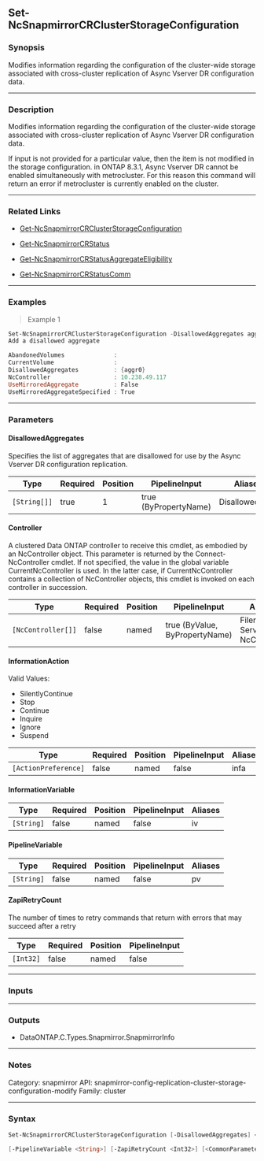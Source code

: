 Set-NcSnapmirrorCRClusterStorageConfiguration
---------------------------------------------

### Synopsis
Modifies  information regarding the configuration of the cluster-wide storage associated with cross-cluster replication of Async Vserver DR configuration data.

---

### Description

Modifies  information regarding the configuration of the cluster-wide storage associated with cross-cluster replication of Async Vserver DR configuration data. 

If input is not provided for a particular value, then the item is not modified in the storage configuration. in ONTAP 8.3.1, Async Vserver DR cannot be enabled simultaneously with metrocluster. For this reason this command will return an error if metrocluster is currently enabled on the cluster.

---

### Related Links
* [Get-NcSnapmirrorCRClusterStorageConfiguration](Get-NcSnapmirrorCRClusterStorageConfiguration)

* [Get-NcSnapmirrorCRStatus](Get-NcSnapmirrorCRStatus)

* [Get-NcSnapmirrorCRStatusAggregateEligibility](Get-NcSnapmirrorCRStatusAggregateEligibility)

* [Get-NcSnapmirrorCRStatusComm](Get-NcSnapmirrorCRStatusComm)

---

### Examples
> Example 1

```PowerShell
Set-NcSnapmirrorCRClusterStorageConfiguration -DisallowedAggregates aggr0
Add a disallowed aggregate

AbandonedVolumes              : 
CurrentVolume                 : 
DisallowedAggregates          : {aggr0}
NcController                  : 10.238.49.117
UseMirroredAggregate          : False
UseMirroredAggregateSpecified : True

```

---

### Parameters
#### **DisallowedAggregates**
Specifies the list of aggregates that are disallowed for use by the Async Vserver DR configuration replication.

|Type        |Required|Position|PipelineInput        |Aliases       |
|------------|--------|--------|---------------------|--------------|
|`[String[]]`|true    |1       |true (ByPropertyName)|DisallowedAggr|

#### **Controller**
A clustered Data ONTAP controller to receive this cmdlet, as embodied by an NcController object.  This parameter is returned by the Connect-NcController cmdlet.  If not specified, the value in the global variable CurrentNcController is used.  In the latter case, if CurrentNcController contains a collection of NcController objects, this cmdlet is invoked on each controller in succession.

|Type              |Required|Position|PipelineInput                 |Aliases                          |
|------------------|--------|--------|------------------------------|---------------------------------|
|`[NcController[]]`|false   |named   |true (ByValue, ByPropertyName)|Filer<br/>Server<br/>NcController|

#### **InformationAction**

Valid Values:

* SilentlyContinue
* Stop
* Continue
* Inquire
* Ignore
* Suspend

|Type                |Required|Position|PipelineInput|Aliases|
|--------------------|--------|--------|-------------|-------|
|`[ActionPreference]`|false   |named   |false        |infa   |

#### **InformationVariable**

|Type      |Required|Position|PipelineInput|Aliases|
|----------|--------|--------|-------------|-------|
|`[String]`|false   |named   |false        |iv     |

#### **PipelineVariable**

|Type      |Required|Position|PipelineInput|Aliases|
|----------|--------|--------|-------------|-------|
|`[String]`|false   |named   |false        |pv     |

#### **ZapiRetryCount**
The number of times to retry commands that return with errors that may succeed after a retry

|Type     |Required|Position|PipelineInput|
|---------|--------|--------|-------------|
|`[Int32]`|false   |named   |false        |

---

### Inputs

---

### Outputs
* DataONTAP.C.Types.Snapmirror.SnapmirrorInfo

---

### Notes
Category: snapmirror
API: snapmirror-config-replication-cluster-storage-configuration-modify
Family: cluster

---

### Syntax
```PowerShell
Set-NcSnapmirrorCRClusterStorageConfiguration [-DisallowedAggregates] <String[]> [-Controller <NcController[]>] [-InformationAction <ActionPreference>] [-InformationVariable <String>] 
```
```PowerShell
[-PipelineVariable <String>] [-ZapiRetryCount <Int32>] [<CommonParameters>]
```
